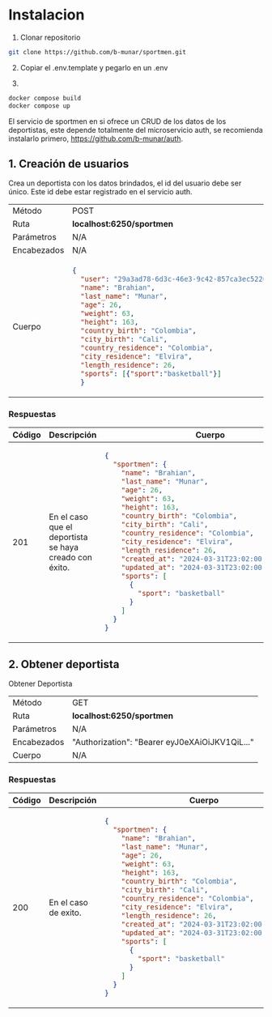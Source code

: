 # Instalacion

1. Clonar repositorio

```bash
git clone https://github.com/b-munar/sportmen.git
```

2. Copiar el .env.template y pegarlo en un .env

3. 

```bash
docker compose build
docker compose up
```


El servicio de sportmen en si ofrece un CRUD de los datos de los deportistas, este depende totalmente del microservicio auth, se recomienda instalarlo primero, https://github.com/b-munar/auth.

## 1. Creación de usuarios

Crea un deportista con los datos brindados, el id del usuario debe ser único. Este id debe estar registrado en el servicio auth.

<table>
<tr>
<td> Método </td>
<td> POST </td>
</tr>
<tr>
<td> Ruta </td>
<td> <strong>localhost:6250/sportmen</strong> </td>
</tr>
<tr>
<td> Parámetros </td>
<td> N/A </td>
</tr>
<tr>
<td> Encabezados </td>
<td>N/A</td>
</tr>
<tr>
<td> Cuerpo </td>
<td>

```json
{
  "user": "29a3ad78-6d3c-46e3-9c42-857ca3ec5220",
  "name": "Brahian",
  "last_name": "Munar",
  "age": 26,
  "weight": 63,
  "height": 163,
  "country_birth": "Colombia",
  "city_birth": "Cali",
  "country_residence": "Colombia",
  "city_residence": "Elvira",
  "length_residence": 26,
  "sports": [{"sport":"basketball"}]
  }
```
</td>
</tr>
</table>

### Respuestas

<table>
<tr>
<th> Código </th>
<th> Descripción </th>
<th> Cuerpo </th>
</tr>
<tbody>
<td> 201 </td>
<td>En el caso que el deportista se haya creado con éxito.</td>
<td>

```json
{
  "sportmen": {
    "name": "Brahian",
    "last_name": "Munar",
    "age": 26,
    "weight": 63,
    "height": 163,
    "country_birth": "Colombia",
    "city_birth": "Cali",
    "country_residence": "Colombia",
    "city_residence": "Elvira",
    "length_residence": 26,
    "created_at": "2024-03-31T23:02:00.472427091Z",
    "updated_at": "2024-03-31T23:02:00.472427091Z",
    "sports": [
      {
        "sport": "basketball"
      }
    ]
  }
}
```
</td>
</tr>
</tbody>
</table>


## 2. Obtener deportista

Obtener Deportista
<table>
<tr>
<td> Método </td>
<td> GET </td>
</tr>
<tr>
<td> Ruta </td>
<td> <strong>localhost:6250/sportmen</strong> </td>
</tr>
<tr>
<td> Parámetros </td>
<td> N/A </td>
</tr>
<tr>
<td> Encabezados </td>
<td>
 "Authorization": "Bearer eyJ0eXAiOiJKV1QiL..."
</td>
</tr>
<tr>
<td> Cuerpo </td>
<td>
N/A
</td>
</tr>
</table>

### Respuestas

<table>
<tr>
<th> Código </th>
<th> Descripción </th>
<th> Cuerpo </th>
</tr>
<tbody>
<td> 200 </td>
<td>En el caso de exito.</td>
<td>

```json
{
  "sportmen": {
    "name": "Brahian",
    "last_name": "Munar",
    "age": 26,
    "weight": 63,
    "height": 163,
    "country_birth": "Colombia",
    "city_birth": "Cali",
    "country_residence": "Colombia",
    "city_residence": "Elvira",
    "length_residence": 26,
    "created_at": "2024-03-31T23:02:00.472427Z",
    "updated_at": "2024-03-31T23:02:00.472427Z",
    "sports": [
      {
        "sport": "basketball"
      }
    ]
  }
}
```
</td>